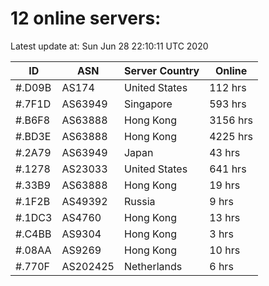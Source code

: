 # 12 online servers:

Latest update at: Sun Jun 28 22:10:11 UTC 2020

| ID | ASN | Server Country | Online |
| -- | --- | -------------- | ------ |
| #.D09B | AS174 | United States | 112 hrs |
| #.7F1D | AS63949 | Singapore | 593 hrs |
| #.B6F8 | AS63888 | Hong Kong | 3156 hrs |
| #.BD3E | AS63888 | Hong Kong | 4225 hrs |
| #.2A79 | AS63949 | Japan | 43 hrs |
| #.1278 | AS23033 | United States | 641 hrs |
| #.33B9 | AS63888 | Hong Kong | 19 hrs |
| #.1F2B | AS49392 | Russia | 9 hrs |
| #.1DC3 | AS4760 | Hong Kong | 13 hrs |
| #.C4BB | AS9304 | Hong Kong | 3 hrs |
| #.08AA | AS9269 | Hong Kong | 10 hrs |
| #.770F | AS202425 | Netherlands | 6 hrs |

